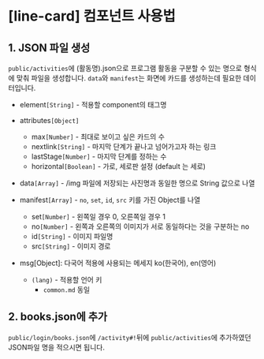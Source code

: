 # [line-card] 컴포넌트 사용법

## 1. JSON 파일 생성
`public/activities`에 (활동명).json으로 프로그램 활동을 구분할 수 있는 명으로 형식에 맞춰 파일을 생성합니다. `data`와 `manifest`는 화면에 카드를 생성하는데 필요한 데이터입니다.

* element`[String]` -  적용할 component의 태그명
* attributes`[Object]`
  * max`[Number]` - 최대로 보이고 싶은 카드의 수
  * nextlink`[String]` - 마지막 단계가 끝나고 넘어가고자 하는 링크
  * lastStage`[Number]` - 마지막 단계를 정하는 수
  * horizontal`[Boolean]` - 가로, 세로판 설정 (default 는 세로)
* data`[Array]` - /img 파일에 저장되는 사진명과 동일한 명으로 String 값으로 나열
* manifest`[Array]` - `no`, `set`, `id`, `src` 키를 가진 Object를 나열
  * set`[Number]` - 왼쪽일 경우 0, 오른쪽일 경우 1
  * no`[Number]` - 왼쪽과 오른쪽의 이미지가 서로 동일하다는 것을 구분하는 no
  * id`[String]` - 이미지 파일명
  * src`[String]` - 이미지 경로

* msg[Object]: 다국어 적용에 사용되는 메세지 ko(한국어), en(영어)
  * `(lang)` - 적용할 언어 키
    * `common.md` 동일

## 2. books.json에 추가
`public/login/books.json`에 `/activity#!`뒤에 `public/activities`에 추가하였던 JSON파일 명을 적으시면 됩니다.
